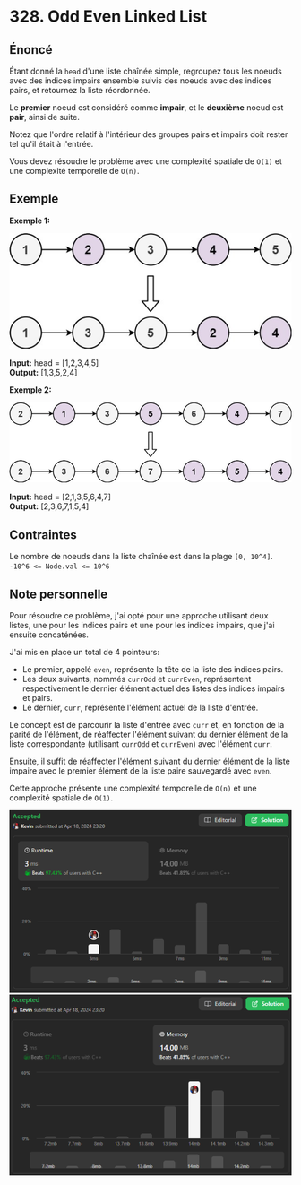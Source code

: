 # 328. Odd Even Linked List

## Énoncé

Étant donné la `head` d'une liste chaînée simple, regroupez tous les noeuds avec des indices impairs ensemble suivis des noeuds avec des indices pairs, et retournez la liste réordonnée.

Le **premier** noeud est considéré comme **impair**, et le **deuxième** noeud est **pair**, ainsi de suite.

Notez que l'ordre relatif à l'intérieur des groupes pairs et impairs doit rester tel qu'il était à l'entrée.

Vous devez résoudre le problème avec une complexité spatiale de `O(1)` et une complexité temporelle de `O(n)`.

## Exemple

**Exemple 1:**

<img src="./imgs/img1.jpg"/>

**Input:** head = [1,2,3,4,5]  
**Output:** [1,3,5,2,4]

**Exemple 2:**

<img src="./imgs/img2.jpg"/>

**Input:** head = [2,1,3,5,6,4,7]  
**Output:** [2,3,6,7,1,5,4]

## Contraintes

Le nombre de noeuds dans la liste chaînée est dans la plage `[0, 10^4]`.  
`-10^6 <= Node.val <= 10^6`

## Note personnelle

Pour résoudre ce problème, j'ai opté pour une approche utilisant deux listes, une pour les indices pairs et une pour les indices impairs, que j'ai ensuite concaténées.

J'ai mis en place un total de 4 pointeurs:

- Le premier, appelé `even`, représente la tête de la liste des indices pairs.
- Les deux suivants, nommés `currOdd` et `currEven`, représentent respectivement le dernier élément actuel des listes des indices impairs et pairs.
- Le dernier, `curr`, représente l'élément actuel de la liste d'entrée.

Le concept est de parcourir la liste d'entrée avec `curr` et, en fonction de la parité de l'élément, de réaffecter l'élément suivant du dernier élément de la liste correspondante (utilisant `currOdd` et `currEven`) avec l'élément `curr`.

Ensuite, il suffit de réaffecter l'élément suivant du dernier élément de la liste impaire avec le premier élément de la liste paire sauvegardé avec `even`.

Cette approche présente une complexité temporelle de `O(n)` et une complexité spatiale de `O(1)`.

<img src="./imgs/runtime.png"/>
<img src="./imgs/memory.png"/>
